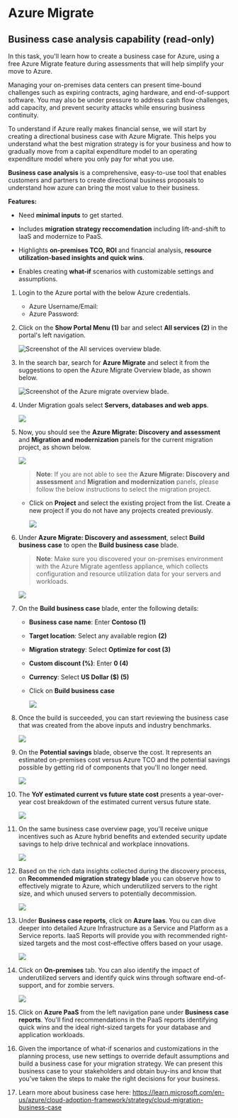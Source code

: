 # Azure Migrate

## Business case analysis capability (read-only)

In this task, you'll learn how to create a business case for Azure, using a free Azure Migrate feature during assessments that will help simplify your move to Azure.

Managing your on-premises data centers can present time-bound challenges such as expiring contracts, aging hardware, and end-of-support software. You may also be under pressure to address cash flow challenges, add capacity, and prevent security attacks while ensuring business continuity.

To understand if Azure really makes financial sense, we will start by creating a directional business case with Azure Migrate. This helps you understand what the best migration strategy is for your business and how to gradually move from a capital expenditure model to an operating expenditure model where you only pay for what you use.

**Business case analysis** is a comprehensive, easy-to-use tool that enables customers and partners to create directional business proposals to understand how azure can bring the most value to their business.

**Features:**

- Need **minimal inputs** to get started.

- Includes **migration strategy reccomendation** including lift-and-shift to IaaS and modernize to PaaS.

- Highlights **on-premises TCO, ROI** and financial analysis, **resource utilization-based insights and quick wins**.

- Enables creating **what-if** scenarios with customizable settings and assumptions.



1. Login to the Azure portal with the below Azure credentials.

    * Azure Username/Email: <inject key="AzureAdUserEmail"></inject> 
    * Azure Password: <inject key="AzureAdUserPassword"></inject>

2. Click on the **Show Portal Menu (1)** bar and select **All services (2)** in the portal's left navigation.
 
    ![Screenshot of the All services overview blade.](Images/Allservices.png)

3. In the search bar, search for **Azure Migrate** and select it from the suggestions to open the Azure Migrate Overview blade, as shown below. 
 
    ![Screenshot of the Azure migrate overview blade.](Images/Azmigrate.png)

4. Under Migration goals select **Servers, databases and web apps**.

    ![](Images/azuremigrate-1.png)

5. Now, you should see the **Azure Migrate: Discovery and assessment** and **Migration and modernization** panels for the current migration project, as shown below.

    ![](Images/MicrosoftTeams-image%20(5).png)
    
    >**Note**: If you are not able to see the **Azure Migrate: Discovery and assessment** and **Migration and modernization** panels, please follow the below instructions to select the migration project.

     - Click on **Project** and select the existing project from the list. Create a new project if you do not have any projects created previously.

        ![](Images/E1T1S5_1.png)
        
6. Under **Azure Migrate: Discovery and assessment**, select **Build business case** to open the **Build business case** blade. 

    >**Note**: Make sure you discovered your on-premises environment with the Azure Migrate agentless appliance, which collects configuration and resource utilization data for your servers and workloads.

     ![](Images/azure_migrate1.png)
    
7. On the **Build business case** blade, enter the following details:
   
   - **Business case name**: Enter **Contoso (1)**
   - **Target location**: Select any available region **(2)**
   - **Migration strategy**: Select **Optimize for cost (3)**
   - **Custom discount (%)**: Enter **0 (4)**
   - **Currency**: Select **US Dollar ($) (5)**
   - Click on **Build business case**

     
     ![](Images/azure_migrate2.png)
   
8. Once the build is succeeded, you can start reviewing the business case that was created from the above inputs and industry benchmarks.

     ![](Images/azure_migrate3.png)
   
9. On the **Potential savings** blade, observe the cost. It represents an estimated on-premises cost versus Azure TCO and the potential savings possible by getting rid of components that you'll no longer need. 

     ![](Images/azure_migrate4.png)
   
10. The **YoY estimated current vs future state cost** presents a year-over-year cost breakdown of the estimated current versus future state.

      ![](Images/azure_migrate5.png)
    
11. On the same business case overview page, you'll receive unique incentives such as Azure hybrid benefits and extended security update savings to help drive technical and workplace innovations.

     ![](Images/azure_migrate6.png)
    
12. Based on the rich data insights collected during the discovery process, on **Recommended migration strategy blade** you can observe how to effectively migrate to Azure, which underutilized servers to the right size, and which unused servers to potentially decommission.

     ![](Images/azure_migrate7.png)
   
13. Under **Business case reports**, click on **Azure Iaas**. You ou can dive deeper into detailed Azure Infrastructure as a Service and Platform as a Service reports. IaaS Reports will provide you with recommended right-sized targets and the most cost-effective offers based on your usage.

     ![](Images/azure_migrate8.png)

14. Click on **On-premises** tab. You can also identify the impact of underutilized servers and identify quick wins through software end-of-support, and for zombie servers.

      ![](Images/azure_migrate9.png)

15. Click on **Azure PaaS** from the left navigation pane under **Business case reports**. You'll find recommendations in the PaaS reports identifying quick wins and the ideal right-sized targets for your database and application workloads.

16. Given the importance of what-if scenarios and customizations in the planning process, use new settings to override default assumptions and build a business case for your migration strategy. We can present this business case to your stakeholders and obtain buy-ins and know that you've taken the steps to make the right decisions for your business.
     
17. Learn more about business case here: https://learn.microsoft.com/en-us/azure/cloud-adoption-framework/strategy/cloud-migration-business-case
